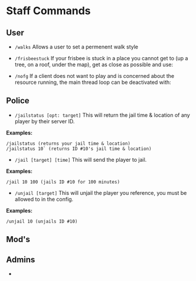 # Staff Commands

## User
- `/walks` Allows a user to set a permenent walk style

- `/frisbeestuck` If your frisbee is stuck in a place you cannot get to (up a tree, on a roof, under the map), get as close as possible and use:

- `/nofg` If a client does not want to play and is concerned about the resource running, the main thread loop can be deactivated with:


## Police

- `/jailstatus [opt: target]` 
This will return the jail time & location of any player by their server ID.

**Examples:**
```
/jailstatus (returns your jail time & location)
/jailstatus 10` (returns ID #10's jail time & location)
```

- `/jail [target] [time]` This will send the player to jail.

**Examples:**
```
/jail 10 100 (jails ID #10 for 100 minutes)
```

- `/unjail [target]` This will unjail the player you reference, you must be allowed to in the config.

**Examples:**
```
/unjail 10 (unjails ID #10)
```

## Mod's


## Admins
- 